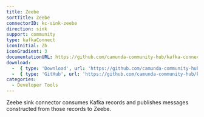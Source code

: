 ```yaml
---
title: Zeebe
sortTitle: Zeebe
connectorID: kc-sink-zeebe
direction: sink
support: community
type: kafkaConnect
iconInitial: Zb
iconGradient: 3
documentationURL: https://github.com/camunda-community-hub/kafka-connect-zeebe
download:
  -  { type: 'Download', url: 'https://github.com/camunda-community-hub/kafka-connect-zeebe/releases' }
  -  { type: 'GitHub', url: 'https://github.com/camunda-community-hub/kafka-connect-zeebe' }
categories:
  - Developer Tools
---
```

Zeebe sink connector consumes Kafka records and publishes messages constructed from those records to Zeebe.

